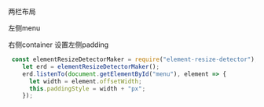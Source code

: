 两栏布局

左侧menu

右侧container 设置左侧padding

```js
 const elementResizeDetectorMaker = require("element-resize-detector");
    let erd = elementResizeDetectorMaker();
    erd.listenTo(document.getElementById("menu"), element => {
      let width = element.offsetWidth;
      this.paddingStyle = width + "px";
    });
```

